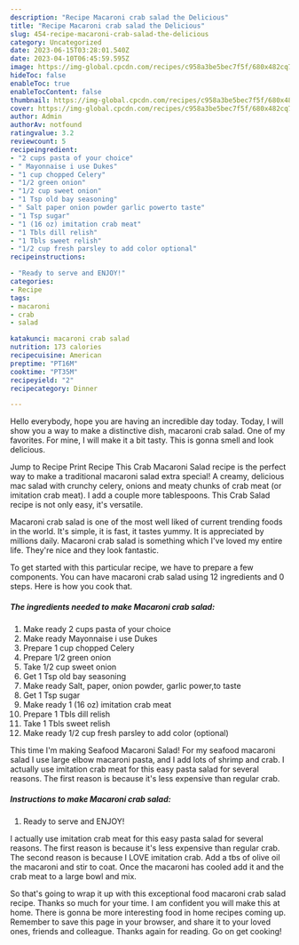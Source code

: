```yaml
---
description: "Recipe Macaroni crab salad the Delicious"
title: "Recipe Macaroni crab salad the Delicious"
slug: 454-recipe-macaroni-crab-salad-the-delicious
category: Uncategorized
date: 2023-06-15T03:28:01.540Z
date: 2023-04-10T06:45:59.595Z
image: https://img-global.cpcdn.com/recipes/c958a3be5bec7f5f/680x482cq70/macaroni-crab-salad-recipe-main-photo.jpg
hideToc: false
enableToc: true
enableTocContent: false
thumbnail: https://img-global.cpcdn.com/recipes/c958a3be5bec7f5f/680x482cq70/macaroni-crab-salad-recipe-main-photo.jpg
cover: https://img-global.cpcdn.com/recipes/c958a3be5bec7f5f/680x482cq70/macaroni-crab-salad-recipe-main-photo.jpg
author: Admin
authorAv: notfound
ratingvalue: 3.2
reviewcount: 5
recipeingredient:
- "2 cups pasta of your choice"
- " Mayonnaise i use Dukes"
- "1 cup chopped Celery"
- "1/2 green onion"
- "1/2 cup sweet onion"
- "1 Tsp old bay seasoning"
- " Salt paper onion powder garlic powerto taste"
- "1 Tsp sugar"
- "1 (16 oz) imitation crab meat"
- "1 Tbls dill relish"
- "1 Tbls sweet relish"
- "1/2 cup fresh parsley to add color optional"
recipeinstructions:

- "Ready to serve and ENJOY!"
categories:
- Recipe
tags:
- macaroni
- crab
- salad

katakunci: macaroni crab salad 
nutrition: 173 calories
recipecuisine: American
preptime: "PT16M"
cooktime: "PT35M"
recipeyield: "2"
recipecategory: Dinner

---
```



Hello everybody, hope you are having an incredible day today. Today, I will show you a way to make a distinctive dish, macaroni crab salad. One of my favorites. For mine, I will make it a bit tasty. This is gonna smell and look delicious.

Jump to Recipe Print Recipe This Crab Macaroni Salad recipe is the perfect way to make a traditional macaroni salad extra special! A creamy, delicious mac salad with crunchy celery, onions and meaty chunks of crab meat (or imitation crab meat). I add a couple more tablespoons. This Crab Salad recipe is not only easy, it&#39;s versatile.

Macaroni crab salad is one of the most well liked of current trending foods in the world. It's simple, it is fast, it tastes yummy. It is appreciated by millions daily. Macaroni crab salad is something which I've loved my entire life. They're nice and they look fantastic.


To get started with this particular recipe, we have to prepare a few components. You can have macaroni crab salad using 12 ingredients and 0 steps. Here is how you cook that.

<!--inarticleads1-->

##### The ingredients needed to make Macaroni crab salad:

1. Make ready 2 cups pasta of your choice
1. Make ready  Mayonnaise i use Dukes
1. Prepare 1 cup chopped Celery
1. Prepare 1/2 green onion
1. Take 1/2 cup sweet onion
1. Get 1 Tsp old bay seasoning
1. Make ready  Salt, paper, onion powder, garlic power,to taste
1. Get 1 Tsp sugar
1. Make ready 1 (16 oz) imitation crab meat
1. Prepare 1 Tbls dill relish
1. Take 1 Tbls sweet relish
1. Make ready 1/2 cup fresh parsley to add color (optional)


This time I&#39;m making Seafood Macaroni Salad! For my seafood macaroni salad I use large elbow macaroni pasta, and I add lots of shrimp and crab. I actually use imitation crab meat for this easy pasta salad for several reasons. The first reason is because it&#39;s less expensive than regular crab. 

<!--inarticleads2-->

##### Instructions to make Macaroni crab salad:


1. Ready to serve and ENJOY!

I actually use imitation crab meat for this easy pasta salad for several reasons. The first reason is because it&#39;s less expensive than regular crab. The second reason is because I LOVE imitation crab. Add a tbs of olive oil the macaroni and stir to coat. Once the macaroni has cooled add it and the crab meat to a large bowl and mix. 

So that's going to wrap it up with this exceptional food macaroni crab salad recipe. Thanks so much for your time. I am confident you will make this at home. There is gonna be more interesting food in home recipes coming up. Remember to save this page in your browser, and share it to your loved ones, friends and colleague. Thanks again for reading. Go on get cooking!
